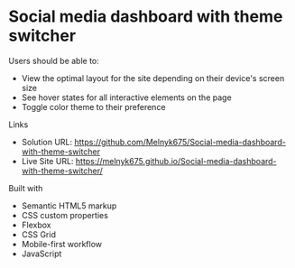 # Social media dashboard with theme switcher

Users should be able to:

- View the optimal layout for the site depending on their device's screen size
- See hover states for all interactive elements on the page
- Toggle color theme to their preference

Links

- Solution URL: https://github.com/Melnyk675/Social-media-dashboard-with-theme-switcher
- Live Site URL: https://melnyk675.github.io/Social-media-dashboard-with-theme-switcher/

Built with

- Semantic HTML5 markup
- CSS custom properties
- Flexbox
- CSS Grid
- Mobile-first workflow
- JavaScript
